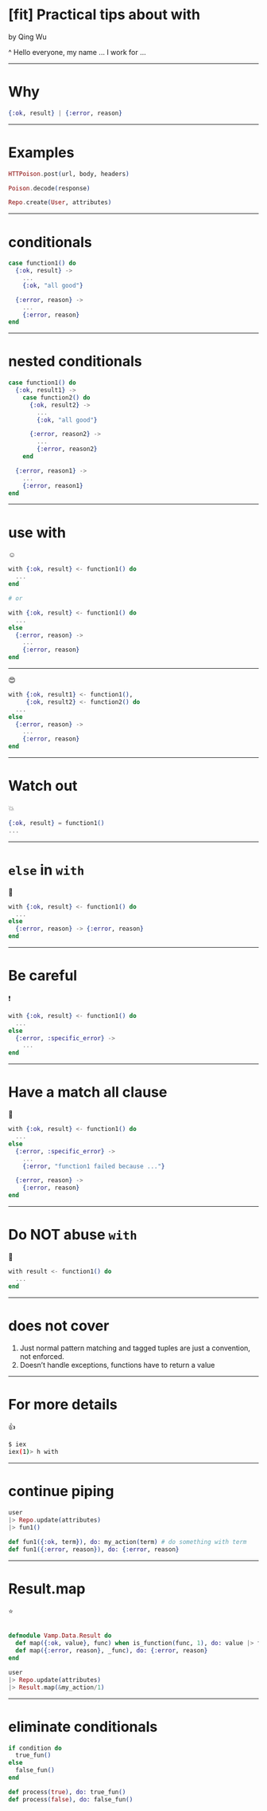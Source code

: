 # [fit] Practical tips about with

by Qing Wu

^
Hello everyone, my name ...
I work for ...

---

# Why

```elixir
{:ok, result} | {:error, reason}
```

---

# Examples

```elixir
HTTPoison.post(url, body, headers)

Poison.decode(response)

Repo.create(User, attributes)
```

---

# conditionals

```elixir
case function1() do
  {:ok, result} ->
    ...
    {:ok, "all good"}

  {:error, reason} ->
    ...
    {:error, reason}
end
```

---

# nested conditionals

```elixir
case function1() do
  {:ok, result1} ->
    case function2() do
      {:ok, result2} ->
        ...
        {:ok, "all good"}

      {:error, reason2} ->
        ...
        {:error, reason2}
    end

  {:error, reason1} ->
    ...
    {:error, reason1}
end
```

---

# use with
☺️

```elixir
with {:ok, result} <- function1() do
  ...
end

# or

with {:ok, result} <- function1() do
  ...
else
  {:error, reason} ->
    ...
    {:error, reason}
end
```

---

😍

```elixir
with {:ok, result1} <- function1(),
     {:ok, result2} <- function2() do
  ...
else
  {:error, reason} ->
    ...
    {:error, reason}
end
```

---

# Watch out

💥

```elixir
{:ok, result} = function1()
...
```

---

# `else` in `with`
🤔

```elixir
with {:ok, result} <- function1() do
  ...
else
  {:error, reason} -> {:error, reason}
end
```

---

# Be careful

❗️

```elixir
with {:ok, result} <- function1() do
  ...
else
  {:error, :specific_error} ->
    ...
end
```
---

# Have a match all clause

🙌

```elixir
with {:ok, result} <- function1() do
  ...
else
  {:error, :specific_error} ->
    ...
    {:error, "function1 failed because ..."}

  {:error, reason} ->
    {:error, reason}
end
```

---

# Do NOT abuse `with`

🤦

```elixir
with result <- function1() do
  ...
end
```

---

# does not cover

1. Just normal pattern matching and tagged tuples are just a convention, not enforced.
2. Doesn’t handle exceptions, functions have to return a value

---

# For more details

👍

```bash
$ iex
iex(1)> h with
```

---

# continue piping

```elixir
user
|> Repo.update(attributes)
|> fun1()

def fun1({:ok, term}), do: my_action(term) # do something with term
def fun1({:error, reason}), do: {:error, reason}
```


---

# Result.map
⭐️

```elixir

defmodule Vamp.Data.Result do
  def map({:ok, value}, func) when is_function(func, 1), do: value |> func.()
  def map({:error, reason}, _func), do: {:error, reason}
end

user
|> Repo.update(attributes)
|> Result.map(&my_action/1)

```

---

# eliminate conditionals

```elixir
if condition do
  true_fun()
else
  false_fun()
end

def process(true), do: true_fun()
def process(false), do: false_fun()
```

